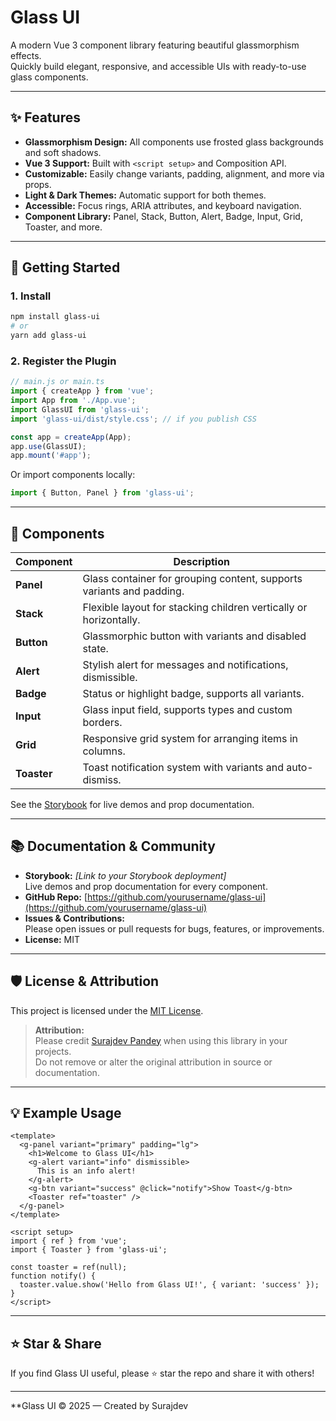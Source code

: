 # Glass UI

A modern Vue 3 component library featuring beautiful glassmorphism effects.  
Quickly build elegant, responsive, and accessible UIs with ready-to-use glass components.

---

## ✨ Features

- **Glassmorphism Design:** All components use frosted glass backgrounds and soft shadows.
- **Vue 3 Support:** Built with `<script setup>` and Composition API.
- **Customizable:** Easily change variants, padding, alignment, and more via props.
- **Light & Dark Themes:** Automatic support for both themes.
- **Accessible:** Focus rings, ARIA attributes, and keyboard navigation.
- **Component Library:** Panel, Stack, Button, Alert, Badge, Input, Grid, Toaster, and more.

---

## 🚀 Getting Started

### 1. Install

```bash
npm install glass-ui
# or
yarn add glass-ui
```

### 2. Register the Plugin

```js
// main.js or main.ts
import { createApp } from 'vue';
import App from './App.vue';
import GlassUI from 'glass-ui';
import 'glass-ui/dist/style.css'; // if you publish CSS

const app = createApp(App);
app.use(GlassUI);
app.mount('#app');
```

Or import components locally:

```js
import { Button, Panel } from 'glass-ui';
```

---

## 🧩 Components

| Component | Description |
|-----------|-------------|
| **Panel** | Glass container for grouping content, supports variants and padding. |
| **Stack** | Flexible layout for stacking children vertically or horizontally. |
| **Button** | Glassmorphic button with variants and disabled state. |
| **Alert** | Stylish alert for messages and notifications, dismissible. |
| **Badge** | Status or highlight badge, supports all variants. |
| **Input** | Glass input field, supports types and custom borders. |
| **Grid** | Responsive grid system for arranging items in columns. |
| **Toaster** | Toast notification system with variants and auto-dismiss. |

See the [Storybook](#storybook) for live demos and prop documentation.

---

## 📚 Documentation & Community

- **Storybook:** _[Link to your Storybook deployment]_  
  Live demos and prop documentation for every component.
- **GitHub Repo:** [https://github.com/yourusername/glass-ui](https://github.com/yourusername/glass-ui)
- **Issues & Contributions:**  
  Please open issues or pull requests for bugs, features, or improvements.
- **License:** MIT

---

## 🛡️ License & Attribution

This project is licensed under the [MIT License](./LICENSE).

> **Attribution:**  
> Please credit [Surajdev Pandey](https://github.com/surajdevpandey) when using this library in your projects.  
> Do not remove or alter the original attribution in source or documentation.

---

## 💡 Example Usage

```vue
<template>
  <g-panel variant="primary" padding="lg">
    <h1>Welcome to Glass UI</h1>
    <g-alert variant="info" dismissible>
      This is an info alert!
    </g-alert>
    <g-btn variant="success" @click="notify">Show Toast</g-btn>
    <Toaster ref="toaster" />
  </g-panel>
</template>

<script setup>
import { ref } from 'vue';
import { Toaster } from 'glass-ui';

const toaster = ref(null);
function notify() {
  toaster.value.show('Hello from Glass UI!', { variant: 'success' });
}
</script>
```

---

## ⭐️ Star & Share

If you find Glass UI useful, please ⭐️ star the repo and share it with others!

---

**Glass UI &copy; 2025 — Created by Surajdev
